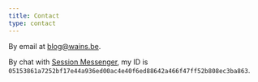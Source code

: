 ```yaml
---
title: Contact
type: contact
---
```


By email at blog@wains.be.

By chat with [Session Messenger](https://getsession.org), my ID is  `05153861a7252bf17e44a936ed00ac4e40f6ed88642a466f47ff52b808ec3ba863`.
